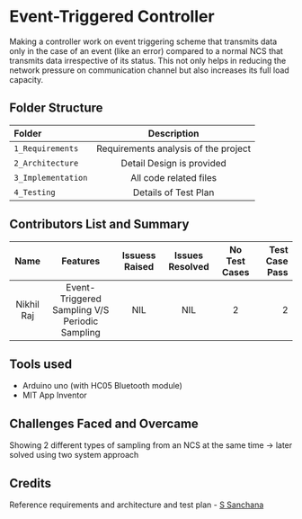 # Event-Triggered Controller
Making a controller work on event triggering scheme that transmits data only in the case of an event (like an error) compared to a normal NCS that transmits data irrespective of its status. This not only helps in reducing the network pressure on communication channel but also increases its full load capacity.

## Folder Structure
| Folder        |   Description  | 
| :------------ |:---------------:| 
| ```1_Requirements```    | Requirements analysis of the project|
|```2_Architecture```     | Detail Design is provided|
|```3_Implementation```   | All code related files|
|```4_Testing```| Details of Test Plan|

## Contributors List and Summary

   |   Name          | Features          |    Issuess Raised |   Issues Resolved |      No Test Cases|	 Test Case Pass|
   |:---------------:| :---------------: | :---------------:| :---------------:| :---------------:| ---------------:| 
   | Nikhil Raj     | Event-Triggered Sampling V/S Periodic Sampling       | NIL               |  NIL              |    2             | 2           |

## Tools used
* Arduino uno (with HC05 Bluetooth module)
* MIT App Inventor
## Challenges Faced and Overcame
Showing 2 different types of sampling from an NCS at the same time -> later solved using two system approach

## Credits
Reference requirements and architecture and test plan - [S Sanchana](https://github.com/Sanchana-2k/LTTS_C_MiniProject.git)
